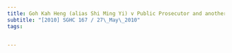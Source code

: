 ```yaml
---
title: Goh Kah Heng (alias Shi Ming Yi) v Public Prosecutor and another matter 
subtitle: "[2010] SGHC 167 / 27\_May\_2010"
tags:


---
```


